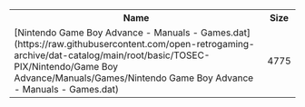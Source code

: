 <table>
<tr><th>Name</th><th>Size</th></tr>
<tr><td>
[Nintendo Game Boy Advance - Manuals - Games.dat](https://raw.githubusercontent.com/open-retrogaming-archive/dat-catalog/main/root/basic/TOSEC-PIX/Nintendo/Game Boy Advance/Manuals/Games/Nintendo Game Boy Advance - Manuals - Games.dat)
</td><td>4775</td></tr>
</table>
